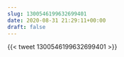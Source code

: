 ```yaml
---
slug: 1300546199632699401
date: 2020-08-31 21:29:11+00:00
draft: false
---
```


{{< tweet 1300546199632699401 >}}
